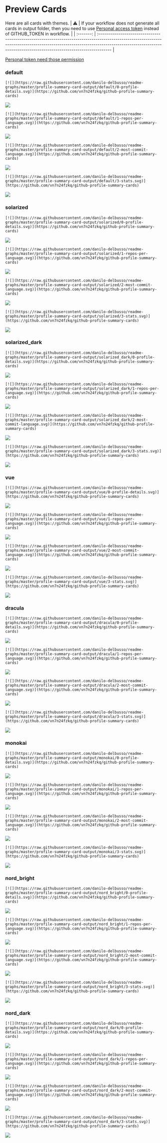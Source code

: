 
# Preview Cards

Here are all cards with themes.
| :warning: | If your workflow does not generate all cards in output folder, then you need to use [Personal access token](https://docs.github.com/en/actions/configuring-and-managing-workflows/creating-and-storing-encrypted-secrets) instead of GITHUB_TOKEN in workflow. |
| :-------: | :------------------------------------------------------------------------------------------------------------------------------------------------------------------------------------------------------------------------------------------------ |

[Personal token need those permission](https://github.com/vn7n24fzkq/github-profile-summary-cards/wiki/Personal-access-token-permissions)


### default


```
[![](https://raw.githubusercontent.com/danilo-delbusso/readme-graphs/master/profile-summary-card-output/default/0-profile-details.svg)](https://github.com/vn7n24fzkq/github-profile-summary-cards)
```
![](https://raw.githubusercontent.com/danilo-delbusso/readme-graphs/master/profile-summary-card-output/default/0-profile-details.svg)


```
[![](https://raw.githubusercontent.com/danilo-delbusso/readme-graphs/master/profile-summary-card-output/default/1-repos-per-language.svg)](https://github.com/vn7n24fzkq/github-profile-summary-cards)
```
![](https://raw.githubusercontent.com/danilo-delbusso/readme-graphs/master/profile-summary-card-output/default/1-repos-per-language.svg)


```
[![](https://raw.githubusercontent.com/danilo-delbusso/readme-graphs/master/profile-summary-card-output/default/2-most-commit-language.svg)](https://github.com/vn7n24fzkq/github-profile-summary-cards)
```
![](https://raw.githubusercontent.com/danilo-delbusso/readme-graphs/master/profile-summary-card-output/default/2-most-commit-language.svg)


```
[![](https://raw.githubusercontent.com/danilo-delbusso/readme-graphs/master/profile-summary-card-output/default/3-stats.svg)](https://github.com/vn7n24fzkq/github-profile-summary-cards)
```
![](https://raw.githubusercontent.com/danilo-delbusso/readme-graphs/master/profile-summary-card-output/default/3-stats.svg)


### solarized


```
[![](https://raw.githubusercontent.com/danilo-delbusso/readme-graphs/master/profile-summary-card-output/solarized/0-profile-details.svg)](https://github.com/vn7n24fzkq/github-profile-summary-cards)
```
![](https://raw.githubusercontent.com/danilo-delbusso/readme-graphs/master/profile-summary-card-output/solarized/0-profile-details.svg)


```
[![](https://raw.githubusercontent.com/danilo-delbusso/readme-graphs/master/profile-summary-card-output/solarized/1-repos-per-language.svg)](https://github.com/vn7n24fzkq/github-profile-summary-cards)
```
![](https://raw.githubusercontent.com/danilo-delbusso/readme-graphs/master/profile-summary-card-output/solarized/1-repos-per-language.svg)


```
[![](https://raw.githubusercontent.com/danilo-delbusso/readme-graphs/master/profile-summary-card-output/solarized/2-most-commit-language.svg)](https://github.com/vn7n24fzkq/github-profile-summary-cards)
```
![](https://raw.githubusercontent.com/danilo-delbusso/readme-graphs/master/profile-summary-card-output/solarized/2-most-commit-language.svg)


```
[![](https://raw.githubusercontent.com/danilo-delbusso/readme-graphs/master/profile-summary-card-output/solarized/3-stats.svg)](https://github.com/vn7n24fzkq/github-profile-summary-cards)
```
![](https://raw.githubusercontent.com/danilo-delbusso/readme-graphs/master/profile-summary-card-output/solarized/3-stats.svg)


### solarized_dark


```
[![](https://raw.githubusercontent.com/danilo-delbusso/readme-graphs/master/profile-summary-card-output/solarized_dark/0-profile-details.svg)](https://github.com/vn7n24fzkq/github-profile-summary-cards)
```
![](https://raw.githubusercontent.com/danilo-delbusso/readme-graphs/master/profile-summary-card-output/solarized_dark/0-profile-details.svg)


```
[![](https://raw.githubusercontent.com/danilo-delbusso/readme-graphs/master/profile-summary-card-output/solarized_dark/1-repos-per-language.svg)](https://github.com/vn7n24fzkq/github-profile-summary-cards)
```
![](https://raw.githubusercontent.com/danilo-delbusso/readme-graphs/master/profile-summary-card-output/solarized_dark/1-repos-per-language.svg)


```
[![](https://raw.githubusercontent.com/danilo-delbusso/readme-graphs/master/profile-summary-card-output/solarized_dark/2-most-commit-language.svg)](https://github.com/vn7n24fzkq/github-profile-summary-cards)
```
![](https://raw.githubusercontent.com/danilo-delbusso/readme-graphs/master/profile-summary-card-output/solarized_dark/2-most-commit-language.svg)


```
[![](https://raw.githubusercontent.com/danilo-delbusso/readme-graphs/master/profile-summary-card-output/solarized_dark/3-stats.svg)](https://github.com/vn7n24fzkq/github-profile-summary-cards)
```
![](https://raw.githubusercontent.com/danilo-delbusso/readme-graphs/master/profile-summary-card-output/solarized_dark/3-stats.svg)


### vue


```
[![](https://raw.githubusercontent.com/danilo-delbusso/readme-graphs/master/profile-summary-card-output/vue/0-profile-details.svg)](https://github.com/vn7n24fzkq/github-profile-summary-cards)
```
![](https://raw.githubusercontent.com/danilo-delbusso/readme-graphs/master/profile-summary-card-output/vue/0-profile-details.svg)


```
[![](https://raw.githubusercontent.com/danilo-delbusso/readme-graphs/master/profile-summary-card-output/vue/1-repos-per-language.svg)](https://github.com/vn7n24fzkq/github-profile-summary-cards)
```
![](https://raw.githubusercontent.com/danilo-delbusso/readme-graphs/master/profile-summary-card-output/vue/1-repos-per-language.svg)


```
[![](https://raw.githubusercontent.com/danilo-delbusso/readme-graphs/master/profile-summary-card-output/vue/2-most-commit-language.svg)](https://github.com/vn7n24fzkq/github-profile-summary-cards)
```
![](https://raw.githubusercontent.com/danilo-delbusso/readme-graphs/master/profile-summary-card-output/vue/2-most-commit-language.svg)


```
[![](https://raw.githubusercontent.com/danilo-delbusso/readme-graphs/master/profile-summary-card-output/vue/3-stats.svg)](https://github.com/vn7n24fzkq/github-profile-summary-cards)
```
![](https://raw.githubusercontent.com/danilo-delbusso/readme-graphs/master/profile-summary-card-output/vue/3-stats.svg)


### dracula


```
[![](https://raw.githubusercontent.com/danilo-delbusso/readme-graphs/master/profile-summary-card-output/dracula/0-profile-details.svg)](https://github.com/vn7n24fzkq/github-profile-summary-cards)
```
![](https://raw.githubusercontent.com/danilo-delbusso/readme-graphs/master/profile-summary-card-output/dracula/0-profile-details.svg)


```
[![](https://raw.githubusercontent.com/danilo-delbusso/readme-graphs/master/profile-summary-card-output/dracula/1-repos-per-language.svg)](https://github.com/vn7n24fzkq/github-profile-summary-cards)
```
![](https://raw.githubusercontent.com/danilo-delbusso/readme-graphs/master/profile-summary-card-output/dracula/1-repos-per-language.svg)


```
[![](https://raw.githubusercontent.com/danilo-delbusso/readme-graphs/master/profile-summary-card-output/dracula/2-most-commit-language.svg)](https://github.com/vn7n24fzkq/github-profile-summary-cards)
```
![](https://raw.githubusercontent.com/danilo-delbusso/readme-graphs/master/profile-summary-card-output/dracula/2-most-commit-language.svg)


```
[![](https://raw.githubusercontent.com/danilo-delbusso/readme-graphs/master/profile-summary-card-output/dracula/3-stats.svg)](https://github.com/vn7n24fzkq/github-profile-summary-cards)
```
![](https://raw.githubusercontent.com/danilo-delbusso/readme-graphs/master/profile-summary-card-output/dracula/3-stats.svg)


### monokai


```
[![](https://raw.githubusercontent.com/danilo-delbusso/readme-graphs/master/profile-summary-card-output/monokai/0-profile-details.svg)](https://github.com/vn7n24fzkq/github-profile-summary-cards)
```
![](https://raw.githubusercontent.com/danilo-delbusso/readme-graphs/master/profile-summary-card-output/monokai/0-profile-details.svg)


```
[![](https://raw.githubusercontent.com/danilo-delbusso/readme-graphs/master/profile-summary-card-output/monokai/1-repos-per-language.svg)](https://github.com/vn7n24fzkq/github-profile-summary-cards)
```
![](https://raw.githubusercontent.com/danilo-delbusso/readme-graphs/master/profile-summary-card-output/monokai/1-repos-per-language.svg)


```
[![](https://raw.githubusercontent.com/danilo-delbusso/readme-graphs/master/profile-summary-card-output/monokai/2-most-commit-language.svg)](https://github.com/vn7n24fzkq/github-profile-summary-cards)
```
![](https://raw.githubusercontent.com/danilo-delbusso/readme-graphs/master/profile-summary-card-output/monokai/2-most-commit-language.svg)


```
[![](https://raw.githubusercontent.com/danilo-delbusso/readme-graphs/master/profile-summary-card-output/monokai/3-stats.svg)](https://github.com/vn7n24fzkq/github-profile-summary-cards)
```
![](https://raw.githubusercontent.com/danilo-delbusso/readme-graphs/master/profile-summary-card-output/monokai/3-stats.svg)


### nord_bright


```
[![](https://raw.githubusercontent.com/danilo-delbusso/readme-graphs/master/profile-summary-card-output/nord_bright/0-profile-details.svg)](https://github.com/vn7n24fzkq/github-profile-summary-cards)
```
![](https://raw.githubusercontent.com/danilo-delbusso/readme-graphs/master/profile-summary-card-output/nord_bright/0-profile-details.svg)


```
[![](https://raw.githubusercontent.com/danilo-delbusso/readme-graphs/master/profile-summary-card-output/nord_bright/1-repos-per-language.svg)](https://github.com/vn7n24fzkq/github-profile-summary-cards)
```
![](https://raw.githubusercontent.com/danilo-delbusso/readme-graphs/master/profile-summary-card-output/nord_bright/1-repos-per-language.svg)


```
[![](https://raw.githubusercontent.com/danilo-delbusso/readme-graphs/master/profile-summary-card-output/nord_bright/2-most-commit-language.svg)](https://github.com/vn7n24fzkq/github-profile-summary-cards)
```
![](https://raw.githubusercontent.com/danilo-delbusso/readme-graphs/master/profile-summary-card-output/nord_bright/2-most-commit-language.svg)


```
[![](https://raw.githubusercontent.com/danilo-delbusso/readme-graphs/master/profile-summary-card-output/nord_bright/3-stats.svg)](https://github.com/vn7n24fzkq/github-profile-summary-cards)
```
![](https://raw.githubusercontent.com/danilo-delbusso/readme-graphs/master/profile-summary-card-output/nord_bright/3-stats.svg)


### nord_dark


```
[![](https://raw.githubusercontent.com/danilo-delbusso/readme-graphs/master/profile-summary-card-output/nord_dark/0-profile-details.svg)](https://github.com/vn7n24fzkq/github-profile-summary-cards)
```
![](https://raw.githubusercontent.com/danilo-delbusso/readme-graphs/master/profile-summary-card-output/nord_dark/0-profile-details.svg)


```
[![](https://raw.githubusercontent.com/danilo-delbusso/readme-graphs/master/profile-summary-card-output/nord_dark/1-repos-per-language.svg)](https://github.com/vn7n24fzkq/github-profile-summary-cards)
```
![](https://raw.githubusercontent.com/danilo-delbusso/readme-graphs/master/profile-summary-card-output/nord_dark/1-repos-per-language.svg)


```
[![](https://raw.githubusercontent.com/danilo-delbusso/readme-graphs/master/profile-summary-card-output/nord_dark/2-most-commit-language.svg)](https://github.com/vn7n24fzkq/github-profile-summary-cards)
```
![](https://raw.githubusercontent.com/danilo-delbusso/readme-graphs/master/profile-summary-card-output/nord_dark/2-most-commit-language.svg)


```
[![](https://raw.githubusercontent.com/danilo-delbusso/readme-graphs/master/profile-summary-card-output/nord_dark/3-stats.svg)](https://github.com/vn7n24fzkq/github-profile-summary-cards)
```
![](https://raw.githubusercontent.com/danilo-delbusso/readme-graphs/master/profile-summary-card-output/nord_dark/3-stats.svg)

